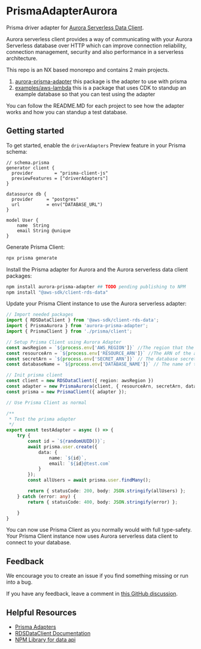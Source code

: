 # PrismaAdapterAurora

Prisma driver adapter for [Aurora Serverless Data Client](https://www.npmjs.com/package/@aws-sdk/client-rds-data).

Aurora serverless client provides a way of communicating with your Aurora Serverless database over HTTP which can improve connection reliability, connection management, security and also performance in a serverless architecture.

This repo is an NX based monorepo and contains 2 main projects.

1. [aurora-prisma-adapter](packages/aurora-prisma-adapter) this package is the adapter to use with prisma
2. [examples/aws-lambda](packages/examples/aws-lambda) this is a package that uses CDK to standup an example database so that you can test using the adapter

You can follow the README.MD for each project to see how the adapter works and how you can standup a test database.

## Getting started

To get started, enable the `driverAdapters` Preview feature in your Prisma schema:

```prisma
// schema.prisma
generator client {
  provider        = "prisma-client-js"
  previewFeatures = ["driverAdapters"]
}

datasource db {
  provider     = "postgres"
  url          = env("DATABASE_URL")
}

model User {
    name  String
    email String @unique
}
```

Generate Prisma Client:

```sh
npx prisma generate
```

Install the Prisma adapter for Aurora and the Aurora serverless data client packages:

```sh
npm install aurora-prisma-adapter ## TODO pending publishing to NPM
npm install "@aws-sdk/client-rds-data"
```

Update your Prisma Client instance to use the Aurora serverless adapter:

```ts
// Import needed packages
import { RDSDataClient } from '@aws-sdk/client-rds-data';
import { PrismaAurora } from 'aurora-prisma-adapter';
import { PrismaClient } from './prisma/client';

// Setup Prisma Client using Aurora Adapter
const awsRegion = `${process.env['AWS_REGION']}` //The region that the aurora cluster is deployed to
const resourceArn = `${process.env['RESOURCE_ARN']}` //The ARN of the aurora cluster to connect to
const secretArn = `${process.env['SECRET_ARN']}` // The database secret that is used for authentication to the cluster. Your Service/Lambda will need access to this see https://docs.aws.amazon.com/secretsmanager/latest/userguide/create_database_secret.html
const databaseName = `${process.env['DATABASE_NAME']}` // The name of the database to connect to in the cluster

// Init prisma client
const client = new RDSDataClient({ region: awsRegion })
const adapter = new PrismaAurora(client, { resourceArn, secretArn, databaseName })
const prisma = new PrismaClient({ adapter });

// Use Prisma Client as normal

/**
 * Test the prisma adapter
 */
export const testAdapter = async () => {
    try {
        const id = `${randomUUID()}`;
        await prisma.user.create({
            data: {
                name: `${id}`,
                email: `${id}@test.com`
            }
        });
        const allUsers = await prisma.user.findMany();

        return { statusCode: 200, body: JSON.stringify(allUsers) };
    } catch (error: any) {
        return { statusCode: 400, body: JSON.stringify(error) };

    }
}
```

You can now use Prisma Client as you normally would with full type-safety. Your Prisma Client instance now uses Aurora serverless data client to connect to your database.

## Feedback

We encourage you to create an issue if you find something missing or run into a bug.

If you have any feedback, leave a comment in [this GitHub discussion](https://github.com/prisma/prisma/issues/1964).

## Helpful Resources
- [Prisma Adapters](https://www.prisma.io/docs/orm/overview/databases/database-drivers)
- [RDSDataClient Documentation](https://docs.aws.amazon.com/AWSJavaScriptSDK/v3/latest/client/rds-data/)
- [NPM Library for data api](https://www.npmjs.com/package/@aws-sdk/client-rds-data)
